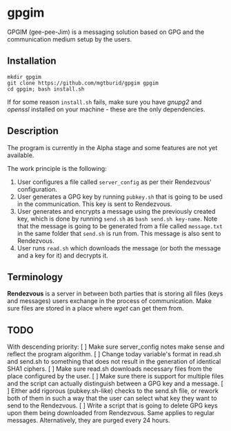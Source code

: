 # gpgim
GPGIM (gee-pee-Jim) is a messaging solution based on GPG and the communication medium setup by the users.

## Installation
```
mkdir gpgim
git clone https://github.com/mgtburid/gpgim gpgim
cd gpgim; bash install.sh
```
If for some reason ```install.sh``` fails, make sure you have _gnupg2_ and _openssl_ installed on your machine - these are the only dependencies.

## Description
The program is currently in the Alpha stage and some features are not yet available.

The work principle is the following:
1. User configures a file called ```server_config``` as per their Rendezvous' configuration.
2. User generates a GPG key by running ```pubkey.sh``` that is going to be used in the communication. This key is sent to Rendezvous.
3. User generates and encrypts a message using the previously created key, which is done by running ```send.sh``` as ```bash send.sh key-name```. Note that the message is going to be generated from a file called ```message.txt``` in the same folder that ```send.sh``` is run from. This message is also sent to Rendezvous.
4. User runs ```read.sh``` which downloads the message (or both the message and a key for it) and decrypts it.

## Terminology
**Rendezvous** is a server in between both parties that is storing all files (keys and messages) users exchange in the process of communication. Make sure files are stored in a place where _wget_ can get them from.

## TODO
With descending priority:
[ ] Make sure server_config notes make sense and reflect the program algorithm.
[ ] Change today variable's format in read.sh and send.sh to something that does not result in the generation of identical SHA1 ciphers.
[ ] Make sure read.sh downloads necessary files from the place configured by the user.
[ ] Make sure there is support for multiple files and the script can actually distinguish between a GPG key and a message.
[ ] Either add rigorous (pubkey.sh-like) checks to the send.sh file, or rework both of them in such a way that the user can select what key they want to send to the Rendezvous.
[ ] Write a script that is going to delete GPG keys upon them being downloaded from Rendezvous. Same applies to regular messages. Alternatively, they are purged every 24 hours.
